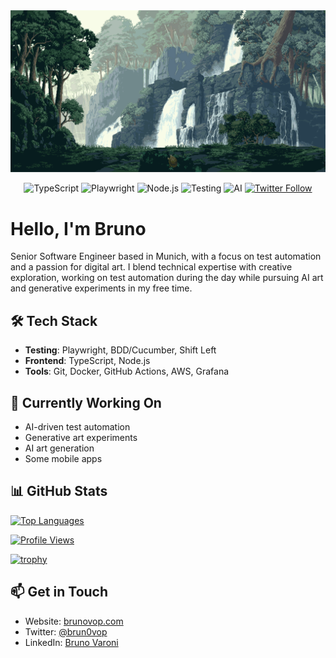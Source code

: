 <div align="center">
  <img src="bg.gif" alt="Bruno Varoni Othechar Palma" style="object-fit: cover;" />
  
  ![TypeScript](https://img.shields.io/badge/TypeScript-007ACC?style=flat&logo=typescript&logoColor=white)
  ![Playwright](https://img.shields.io/badge/Playwright-45ba4b?style=flat&logo=playwright&logoColor=white)
  ![Node.js](https://img.shields.io/badge/Node.js-339933?style=flat&logo=node.js&logoColor=white)
  ![Testing](https://img.shields.io/badge/Testing-E33332?style=flat&logo=testing-library&logoColor=white)
  ![AI](https://img.shields.io/badge/AI%20Art-FF6B6B?style=flat&logo=tensorflow&logoColor=white)
  [![Twitter Follow](https://img.shields.io/twitter/follow/brun0vop?style=social)](https://twitter.com/brun0vop)

</div>

# Hello, I'm Bruno

Senior Software Engineer based in Munich, with a focus on test automation and a passion for digital art. I blend technical expertise with creative exploration, working on test automation during the day while pursuing AI art and generative experiments in my free time.

## 🛠️ Tech Stack

- **Testing**: Playwright, BDD/Cucumber, Shift Left
- **Frontend**: TypeScript, Node.js
- **Tools**: Git, Docker, GitHub Actions, AWS, Grafana

## 🌱 Currently Working On

- AI-driven test automation
- Generative art experiments
- AI art generation
- Some mobile apps

## 📊 GitHub Stats

[![Top Languages](https://github-readme-stats.vercel.app/api/top-langs/?username=brun0vop&layout=compact&theme=dracula)](https://github.com/brun0vop)

[![Profile Views](https://komarev.com/ghpvc/?username=brun0vop&color=blueviolet)]()

[![trophy](https://github-profile-trophy.vercel.app/?username=brun0vop&theme=dracula&row=1)](https://github.com/ryo-ma/github-profile-trophy)

## 📫 Get in Touch

- Website: [brunovop.com](https://brunovop.com)
- Twitter: [@brun0vop](https://twitter.com/brun0vop)
- LinkedIn: [Bruno Varoni](https://linkedin.com/in/brunovop)
